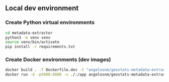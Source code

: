 ## Local dev environment

### Create Python virtual environments

```bash
cd metadata-extractor 
python3 -m venv venv
source venv/bin/activate
pip install -r requirements.txt
```

### Create Docker environments (dev images)

```bash
docker build . -f Dockerfile.dev -t "angelosnm/geostats-metadata-extractor:dev"`
docker run -d -p5000:8080 -v ./:/app angelosnm/geostats-metadata-extractor:dev
```